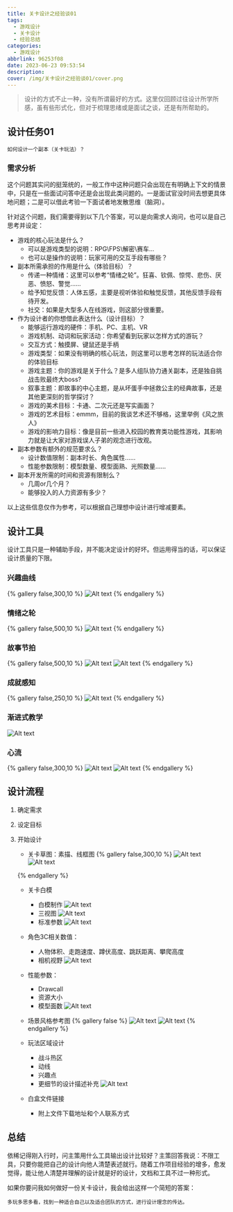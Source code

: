 ```yaml
---
title: 关卡设计之经验谈01
tags:
  - 游戏设计
  - 关卡设计
  - 经验总结
categories:
  - 游戏设计
abbrlink: 96253f08
date: 2023-06-23 09:53:54
description: 
cover: /img/关卡设计之经验谈01/cover.png
---
```


> 设计的方式不止一种，没有所谓最好的方式。这里仅回顾过往设计所学所感，虽有些形式化，但对于梳理思绪或是面试之谈，还是有所帮助的。


## 设计任务01

`如何设计一个副本（关卡玩法）？`

### 需求分析

这个问题其实问的挺笼统的，一般工作中这种问题只会出现在有明确上下文的情景中，只是在一些面试问答中还是会出现此类问题的。一是面试官没时间去想更具体地问题；二是可以借此考验一下面试者地发散思维（脑洞）。

针对这个问题，我们需要得到以下几个答案，可以是向需求人询问，也可以是自己思考并设定：
- 游戏的核心玩法是什么？
    - 可以是游戏类型的说明：RPG\FPS\解密\赛车\...
    - 也可以是操作的说明：玩家可用的交互手段有哪些？
- 副本所需承担的作用是什么（体验目标）？
    - 传递一种情绪：这里可以参考“情绪之轮”。狂喜、钦佩、惊愕、悲伤、厌恶、愤怒、警觉......
    - 给予知觉反馈：人体五感，主要是视听体验和触觉反馈，其他反馈手段有待开发。
    - 社交：如果是大型多人在线游戏，则这部分很重要。
- 作为设计者的你想借此表达什么（设计目标）？
    - 能够运行游戏的硬件：手机、PC、主机、VR
    - 游戏机制、动词和玩家活动：你希望看到玩家以怎样方式的游玩？
    - 交互方式：触摸屏、键鼠还是手柄
    - 游戏类型：如果没有明确的核心玩法，则这里可以思考怎样的玩法适合你的体验目标
    - 游戏主题：你的游戏是关于什么？是多人组队协力通关副本，还是独自挑战击败最终大boss?
    - 叙事主题：即故事的中心主题，是从坏蛋手中拯救公主的经典故事，还是其他更深刻的哲学探讨？
    - 游戏的美术目标：卡通、二次元还是写实画面？
    - 游戏的艺术目标：emmm，目前的我谈艺术还不够格，这里举例《风之旅人》
    - 游戏的影响力目标：像是目前一些进入校园的教育类功能性游戏，其影响力就是让大家对游戏误人子弟的观念进行改观。
- 副本参数有额外的规范要求么？
    - 设计数值限制：副本时长、角色属性......
    - 性能参数限制：模型数量、模型面熟、光照数量......
- 副本开发所需的时间和资源有限制么？
    - 几周or几个月？
    - 能够投入的人力资源有多少？


以上这些信息仅作为参考，可以根据自己理想中设计进行增减要素。


## 设计工具

设计工具只是一种辅助手段，并不能决定设计的好坏。但运用得当的话，可以保证设计质量的下限。

### 兴趣曲线

{% gallery false,300,10 %}
![Alt text](../img/%E5%85%B3%E5%8D%A1%E8%AE%BE%E8%AE%A1%E4%B9%8B%E7%BB%8F%E9%AA%8C%E8%B0%8801/1687490532113.png)
{% endgallery %}

### 情绪之轮

{% gallery false,500,10 %}
![Alt text](../img/%E5%A6%99%E8%B6%A3%E6%A8%AA%E7%94%9F%E7%9A%84%E6%B8%B8%E6%88%8F%E5%88%B6%E4%BD%9C%E4%B9%8B%E6%97%85/weread_image_291652802540913.jpeg)
{% endgallery %}

### 故事节拍

{% gallery false,500,10 %}
![Alt text](../img/%E5%A6%99%E8%B6%A3%E6%A8%AA%E7%94%9F%E7%9A%84%E6%B8%B8%E6%88%8F%E5%88%B6%E4%BD%9C%E4%B9%8B%E6%97%85/weread_image_1493453804123156.jpeg)
![Alt text](../img/%E5%85%B3%E5%8D%A1%E8%AE%BE%E8%AE%A1%E4%B9%8B%E7%BB%8F%E9%AA%8C%E8%B0%8801/1687490738575.png)
{% endgallery %}



### 成就感知

{% gallery false,250,10 %}
![Alt text](../img/%E5%85%B3%E5%8D%A1%E8%AE%BE%E8%AE%A1%E4%B9%8B%E7%BB%8F%E9%AA%8C%E8%B0%8801/1687489530668.png)
{% endgallery %}

### 渐进式教学

![Alt text](../img/%E5%85%B3%E5%8D%A1%E8%AE%BE%E8%AE%A1%E4%B9%8B%E7%BB%8F%E9%AA%8C%E8%B0%8801/1687488922917.png)

### 心流

{% gallery false,300,10 %}
![Alt text](../img/%E5%85%B3%E5%8D%A1%E8%AE%BE%E8%AE%A1%E4%B9%8B%E7%BB%8F%E9%AA%8C%E8%B0%8801/1687491599004.png)
![Alt text](../img/%E5%85%B3%E5%8D%A1%E8%AE%BE%E8%AE%A1%E4%B9%8B%E7%BB%8F%E9%AA%8C%E8%B0%8801/1687491815763.png)
{% endgallery %}

## 设计流程

1. 确定需求
2. 设定目标
3. 开始设计
    - 关卡草图：素描、线框图
    {% gallery false,300,10 %}
    ![Alt text](../img/%E5%85%B3%E5%8D%A1%E8%AE%BE%E8%AE%A1%E4%B9%8B%E7%BB%8F%E9%AA%8C%E8%B0%8801/1687495942543.png)
    ![Alt text](../img/%E5%85%B3%E5%8D%A1%E8%AE%BE%E8%AE%A1%E4%B9%8B%E7%BB%8F%E9%AA%8C%E8%B0%8801/1687495763095.png)

    {% endgallery %}

    - 关卡白模
        - 白模制作
        ![Alt text](../img/%E5%85%B3%E5%8D%A1%E8%AE%BE%E8%AE%A1%E4%B9%8B%E7%BB%8F%E9%AA%8C%E8%B0%8801/1687496608701.png)
        - 三视图
        ![Alt text](../img/%E5%85%B3%E5%8D%A1%E8%AE%BE%E8%AE%A1%E4%B9%8B%E7%BB%8F%E9%AA%8C%E8%B0%8801/1687495011470.png)
        - 标准参数
        ![Alt text](../img/%E5%85%B3%E5%8D%A1%E8%AE%BE%E8%AE%A1%E4%B9%8B%E7%BB%8F%E9%AA%8C%E8%B0%8801/1687495096528.png)
    - 角色3C相关数值：
        - 人物体积、走跑速度、蹲伏高度、跳跃距离、攀爬高度
        - 相机视野
        ![Alt text](../img/%E5%85%B3%E5%8D%A1%E8%AE%BE%E8%AE%A1%E4%B9%8B%E7%BB%8F%E9%AA%8C%E8%B0%8801/1687495293761.png)

    - 性能参数：
        - Drawcall
        - 资源大小
        - 模型面数
        ![Alt text](../img/%E5%85%B3%E5%8D%A1%E8%AE%BE%E8%AE%A1%E4%B9%8B%E7%BB%8F%E9%AA%8C%E8%B0%8801/1687495409273.png)
    - 场景风格参考图
    {% gallery false %}
    ![Alt text](../img/%E5%85%B3%E5%8D%A1%E8%AE%BE%E8%AE%A1%E4%B9%8B%E7%BB%8F%E9%AA%8C%E8%B0%8801/1687496174776.png)
    ![Alt text](../img/%E5%85%B3%E5%8D%A1%E8%AE%BE%E8%AE%A1%E4%B9%8B%E7%BB%8F%E9%AA%8C%E8%B0%8801/1687496326574.png)
    {% endgallery %}

    - 玩法区域设计
        - 战斗热区
        - 动线
        - 兴趣点
        - 更细节的设计描述补充
        ![Alt text](../img/%E5%85%B3%E5%8D%A1%E8%AE%BE%E8%AE%A1%E4%B9%8B%E7%BB%8F%E9%AA%8C%E8%B0%8801/1687492298579.png)

    - 白盒文件链接
        - 附上文件下载地址和个人联系方式

## 总结

依稀记得刚入行时，问主策用什么工具输出设计比较好？主策回答我说：不限工具，只要你能把自己的设计向他人清楚表述就行。随着工作项目经验的增多，愈发觉得，能让他人清楚并理解的设计就是好的设计，文档和工具不过一种形式。

如果你要问我如何做好一份关卡设计，我会给出这样一个简短的答案：

`多玩多思多看，找到一种适合自己以及适合团队的方式，进行设计理念的传达。`
